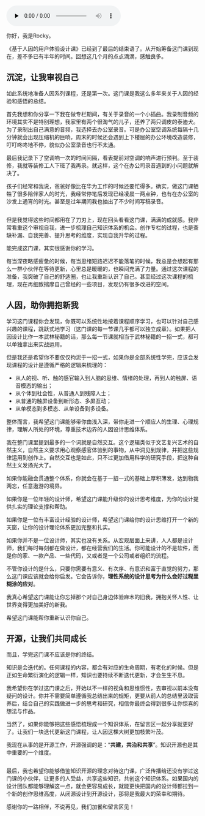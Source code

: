 <audio id="audio" title="结束语｜重新认识你自己" controls="" preload="none"><source id="mp3" src="https://static001.geekbang.org/resource/audio/0f/b1/0fb1934e5e6ab9f576c478aacyy587b1.mp3"></audio>

你好，我是Rocky。

《基于人因的用户体验设计课》已经到了最后的结束语了。从开始筹备这门课到现在，差不多已有半年的时间。回想这几个月的点点滴滴，感触良多。

## 沉淀，让我审视自己

如此系统地准备人因系列课程，还是第一次。这门课是我这么多年来关于人因的经验和感悟的总结。

首先我想和你分享一下我在做专栏期间，有关于录音的一个小插曲。我录制音频的环境其实不是特别理想，我家里有两个很淘气的儿子，还养了两只调皮的泰迪犬。为了录制出自己满意的音频，我选择去办公室录音。可是办公室空调系统每隔十几分钟就会出现压缩机的巨响，周末的时候还会遇到上下楼层的办公环境改造装修，叮叮咚咚地不停，貌似办公室录音也行不太通。

最后我记录下了空调响一次的时间间隔，看表提前对空调的响声进行预判。至于装修，我就等装修工人下班了我再录。就这样，这个在办公司录音遇到的小问题就解决了。

孩子们经常和我说，爸爸好像比在华为工作的时候还要忙得多。确实，做这门课牺牲了很多陪伴家人的时光，我经常停笔后发现已经凌晨一两点钟，也有在办公室的沙发上通宵的时光。甚至是过年期间我也抽出了不少时间写稿录音。

<img src="https://static001.geekbang.org/resource/image/86/cf/86fdf8f07052f7da7a9a496e725505cf.jpg" alt="">

但是我觉得这些时间都用在了刀刃上，现在回头看看这门课，满满的成就感。我非常看重这个审视自我，进一步梳理自己知识体系的机会。创作专栏的过程，也是查缺补漏、自我完善、提升思考的维度，实现自我升华的过程。

能完成这门课，其实很感谢你的学习。

每当深夜略感疲惫的时候，每当思绪短路迟迟不能落笔的时候，我总是会想起有那么一群小伙伴在等待更新，心里总是暖暖的，也瞬间充满了力量。通过这次课程的准备，我突破了自己的舒适圈，也让我重新认识了自己。甚至经过这次课程的梳理，现在再细致揣摩自己曾经的一些项目，发现仍有很多改进的空间。

## 人因，助你拥抱新我

学习这门课程你会发现，你既可以系统性地按着课程顺序学习，也可以针对自己感兴趣的课程，跳跃式地学习（这门课的每一节课几乎都可以独立成章）。如果把人因设计比作一本武林秘籍的话，那么每一节课就相当于武林秘籍的一招一式，都可以单独拿出来实战运用。

但是我还是希望你不要仅仅拘泥于一招一式，如果你是全部系统性学完，应该会发现课程的设计是遵循严格的逻辑来梳理的：

- 从人的视、听、触的感官输入到人脑的思维、情绪的处理，再到人的触屏、语音模态的输出；
- 从个体到社会性，从普通人到残障人士；
- 从普通的触屏设备到新形态、多屏互动；
- 从单模态到多模态、从单设备到多设备。

整体而言，我希望这门课能够带你由浅入深，带你走进一个顺应人的生理、心理规律，理解人所处的环境，尊重技术边界的人因设计思维体系。

我在整门课里提到最多的一个词就是自然交互。这个逻辑类似于文艺复兴艺术的自然主义，自然主义要求用心观察感官体验到的事物，从中洞见到规律，并把这些规律运用到创作上。自然交互也是如此，只不过更加借用科学的研究手段，把这种自然主义发扬光大了。

如果你能融会贯通整个体系，你就会在基于一招一式的基础上厚积薄发，达到物我两忘，任意遨游的境界。

如果你是一位年轻的设计师，希望这门课能升级你的设计思考维度，为你的设计提供扎实的理论支撑和帮助。

如果你是一位有丰富设计经验的设计师，希望这门课给你的设计思维打开一个新的天窗，让你的设计理论体系更加完整和扎实。

如果你并不是一位设计师，其实也没有关系。从宏观层面上来讲，人人都是设计师，我们每时每刻都在做设计，都在经营我们的生活。你可能设计的不是软件，而是你的家、一款产品、一些代码，又或者是一个公司或者组织的流程。

不管你设计的是什么，只要你需要有意义、有次序、有意识和富于直觉的努力，那么这门课应该就会给你启发。它会告诉你，**理性系统的设计思考为什么会好过糊里糊涂的应对**。

我真心希望这门课能让你忘掉那个对自己身边体验麻木的旧我，拥抱关怀人性、让世界变得更加美好的新我。

希望这门课能帮你重新认识你自己。

## 开源，让我们共同成长

而且，学完这门课不应该是你的终结。

知识是会迭代的。任何课程的内容，都会有对应的生命周期，有老化的时候。但是正如生命繁衍演化的逻辑一样，知识也要持续不断迭代更新，才会生生不息。

我希望你在学过这门课之后，开始以不一样的视角和思维惯性，去审视以前本没有疑问的设计。你并不需要简单遵循我总结出来的规矩，更要从前人的总结里汲取营养后，结合自己的实践做进一步的思考和研究，相信你最终会得到很多让你惊喜的想法与作品。

当然了，如果你能够把这些感悟梳理成一个知识体系，在留言区一起分享就更好了。让我们一块迭代更新这门课程，让人因这棵大树更加枝繁叶茂。

我现在从事的是开源工作，开源强调的是：“**共建，共治和共享**”。知识开源也是其中重要的一个维度。

<img src="https://static001.geekbang.org/resource/image/25/77/2502a31f5e223a19b788143cc2462377.jpg" alt="">

最后，我也希望你能够借鉴知识开源的理念对待这门课，广泛传播给还没有学过这门课的小伙伴，让更多的人受益，共享这些知识，共创这个知识体系。如果国内的设计团队都能够理解这一点，就会更容易成长，就能更快把国内的设计师都拉到一个新的创作思维高度，从闭源设计到开源设计，那将是我最大的荣幸和期待。

感谢你的一路相伴，不说再见，我们加餐和留言区见！

[<img src="https://static001.geekbang.org/resource/image/38/92/38c8f6d62247ebb175d4477d406bbd92.jpg" alt="">](https://jinshuju.net/f/Hnqk0c)
